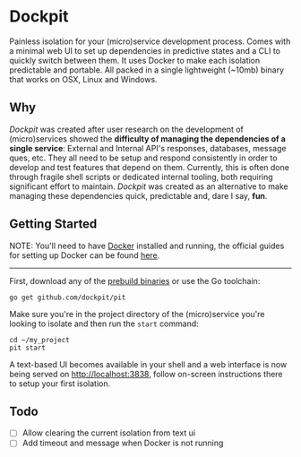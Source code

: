 # Dockpit
Painless isolation for your (micro)service development process. Comes with a minimal web UI to set up dependencies in predictive states and a CLI to quickly switch between them. It uses Docker to make each isolation predictable and portable. All packed in a single lightweight (~10mb) binary that works on OSX, Linux and Windows.

## Why
_Dockpit_ was created after user research on the development of (micro)services showed the __difficulty of managing the dependencies of a single service__: External and Internal API's responses, databases, message ques, etc. They all need to be setup and respond consistently in order to develop and test features that depend on them. Currently, this is often done through fragile shell scripts or dedicated internal tooling, both requiring significant effort to maintain. _Dockpit_ was created as an alternative to make managing these dependencies quick, predictable and, dare I say, __fun__.

## Getting Started
NOTE: You'll need to have [Docker](https://docker.com) installed and running, the official guides for setting up Docker can be found [here](https://docs.docker.com/installation/#installation). 

---
First, download any of the [prebuild binaries](https://github.com/dockpit/pit/releases/latest) or use the Go toolchain: 

```
go get github.com/dockpit/pit
```
Make sure you're in the project directory of the (micro)service you're looking to isolate and then run the `start` command:

```
cd ~/my_project
pit start
```
A text-based UI becomes available in your shell and a web interface is now being served on [http://localhost:3838](http://localhost:3838), follow on-screen instructions there to setup your first isolation.

## Todo
- [ ] Allow clearing the current isolation from text ui
- [ ] Add timeout and message when Docker is not running